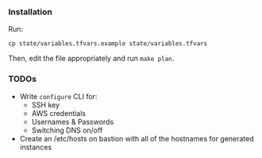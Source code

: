 ### Installation

Run:

```
cp state/variables.tfvars.example state/variables.tfvars
```

Then, edit the file appropriately and run `make plan`.

### TODOs

- Write `configure` CLI for:
  - SSH key
  - AWS credentials
  - Usernames & Passwords
  - Switching DNS on/off
- Create an /etc/hosts on bastion with all of the hostnames for generated instances
